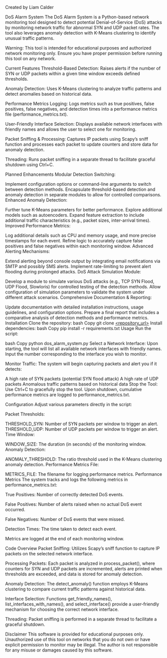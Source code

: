 Created by Liam Calder

DoS Alarm System
The DoS Alarm System is a Python-based network monitoring tool designed to detect potential Denial-of-Service (DoS) attacks by monitoring network traffic for abnormal SYN and UDP packet rates. The tool also leverages anomaly detection with K-Means clustering to identify unusual traffic patterns.

Warning:
This tool is intended for educational purposes and authorized network monitoring only. Ensure you have proper permission before running this tool on any network.

Current Features
Threshold-Based Detection:
Raises alerts if the number of SYN or UDP packets within a given time window exceeds defined thresholds.

Anomaly Detection:
Uses K-Means clustering to analyze traffic patterns and detect anomalies based on historical data.

Performance Metrics Logging:
Logs metrics such as true positives, false positives, false negatives, and detection times into a performance metrics file (performance_metrics.txt).

User-Friendly Interface Selection:
Displays available network interfaces with friendly names and allows the user to select one for monitoring.

Packet Sniffing & Processing:
Captures IP packets using Scapy’s sniff function and processes each packet to update counters and store data for anomaly detection.

Threading:
Runs packet sniffing in a separate thread to facilitate graceful shutdown using Ctrl+C.

Planned Enhancements
Modular Detection Switching:

Implement configuration options or command-line arguments to switch between detection methods.
Encapsulate threshold-based detection and anomaly detection in separate modules to allow for controlled comparisons.
Enhanced Anomaly Detection:

Further tune K-Means parameters for better performance.
Explore additional models such as autoencoders.
Expand feature extraction to include additional traffic characteristics (e.g., packet sizes, inter-arrival times).
Improved Performance Metrics:

Log additional details such as CPU and memory usage, and more precise timestamps for each event.
Refine logic to accurately capture false positives and false negatives within each monitoring window.
Advanced Alerting Mechanisms:

Extend alerting beyond console output by integrating email notifications via SMTP and possibly SMS alerts.
Implement rate-limiting to prevent alert flooding during prolonged attacks.
DoS Attack Simulation Module:

Develop a module to simulate various DoS attacks (e.g., TCP SYN Flood, UDP Flood, Slowloris) for controlled testing of the detection methods.
Allow configuration of simulation parameters to validate the system under different attack scenarios.
Comprehensive Documentation & Reporting:

Update documentation with detailed installation instructions, usage guidelines, and configuration options.
Prepare a final report that includes a comparative analysis of detection methods and performance metrics.
Installation
Clone the repository:
bash
Copy
git clone [<repository_url>](https://github.com/dromech/ddos_alarm)
Install dependencies:
bash
Copy
pip install -r requirements.txt
Usage
Run the script:

bash
Copy
python dos_alarm_system.py
Select a Network Interface:
Upon starting, the tool will list all available network interfaces with friendly names. Input the number corresponding to the interface you wish to monitor.

Monitor Traffic:
The system will begin capturing packets and alert you if it detects:

A high rate of SYN packets (potential SYN flood attack)
A high rate of UDP packets
Anomalous traffic patterns based on historical data
Stop the Tool:
Use Ctrl+C to gracefully stop the tool. Upon shutdown, cumulative performance metrics are logged to performance_metrics.txt.

Configuration
Adjust various parameters directly in the script:

Packet Thresholds:

THRESHOLD_SYN: Number of SYN packets per window to trigger an alert.
THRESHOLD_UDP: Number of UDP packets per window to trigger an alert.
Time Window:

WINDOW_SIZE: The duration (in seconds) of the monitoring window.
Anomaly Detection:

ANOMALY_THRESHOLD: The ratio threshold used in the K-Means clustering anomaly detection.
Performance Metrics File:

METRICS_FILE: The filename for logging performance metrics.
Performance Metrics
The system tracks and logs the following metrics in performance_metrics.txt:

True Positives:
Number of correctly detected DoS events.

False Positives:
Number of alerts raised when no actual DoS event occurred.

False Negatives:
Number of DoS events that were missed.

Detection Times:
The time taken to detect each event.

Metrics are logged at the end of each monitoring window.

Code Overview
Packet Sniffing:
Utilizes Scapy’s sniff function to capture IP packets on the selected network interface.

Processing Packets:
Each packet is analyzed in process_packet(), where counters for SYN and UDP packets are incremented, alerts are printed when thresholds are exceeded, and data is stored for anomaly detection.

Anomaly Detection:
The detect_anomaly() function employs K-Means clustering to compare current traffic patterns against historical data.

Interface Selection:
Functions get_friendly_names(), list_interfaces_with_names(), and select_interface() provide a user-friendly mechanism for choosing the correct network interface.

Threading:
Packet sniffing is performed in a separate thread to facilitate a graceful shutdown.

Disclaimer
This software is provided for educational purposes only. Unauthorized use of this tool on networks that you do not own or have explicit permission to monitor may be illegal. The author is not responsible for any misuse or damages caused by this software.
